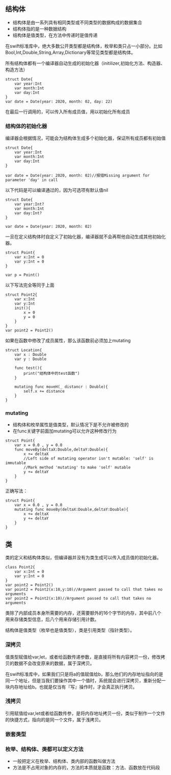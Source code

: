 ## 结构体

* 结构体是由一系列具有相同类型或不同类型的数据构成的数据集合
* 结构体指的是一种数据结构
* 结构体是值类型，在方法中传递时是值传递

在swift标准库中，绝大多数公开类型都是结构体，枚举和类只占一小部分。比如Bool,Int,Double,String,Array,Dictionary等常见类型都是结构体。

所有结构体都有一个编译器自动生成的初始化器（initilizer,初始化方法、构造器、构造方法）

```
struct Date{
    var year:Int
    var month:Int
    var day:Int
}
var date = Date(year: 2020, month: 02, day: 22)
```
在最后一行调用的，可以传入所有成员值，用以初始化所有成员

### 结构体的初始化器

编译器会根据情况，可能会为结构体生成多个初始化器，保证所有成员都有初始值

```
struct Date{
    var year:Int
    var month:Int
    var day:Int
}

var date = Date(year: 2020, month: 02)//报错Missing argument for parameter 'day' in call

```
以下代码是可以编译通过的，因为可选项有默认值nil

```
struct Date{
    var year:Int?
    var month:Int
    var day:Int?
}

var date = Date(year: 2020, month: 02)
```

一旦在定义结构体时自定义了初始化器，编译器就不会再帮他自动生成其他初始化器。

```
struct Point{
    var x:Int = 0
    var y:Int = 0
}

var p = Point()
```
以下写法完全等同于上面

```
struct Point2{
    var x:Int
    var y:Int
    init(){
        x = 0
        y = 0
    }
}
var point2 = Point2()
```

如果在函数中修改了成员属性，那么该函数前必须加上mutating

```
struct Location{
	var x : Double
	var y : Double
	
	func test(){
		print("结构体中的test函数")
	}
	
	mutating func moveH(_ distancr : Double){
		self.x += distance
	}
}

```

### mutating

* 结构体和枚举属性是值类型，默认情况下是不允许被修改的
* 在func关键字前面加mutating可以允许这种修改行为

```
struct Point{
    var x = 0.0 , y = 0.0
    func moveBy(deltaX:Double,deltaY:Double){
        x += deltaX
        //Left side of mutating operator isn't mutable: 'self' is immutable
        //Mark method 'mutating' to make 'self' mutable
        y += deltaY
    }
}
```
正确写法：

```
struct Point{
    var x = 0.0 , y = 0.0
    mutating func moveBy(deltaX:Double,deltaY:Double){
        x += deltaX
        y += deltaY
    }
}
```


## 类
类的定义和结构体类似，但编译器并没有为类生成可以传入成员值的初始化器。

```
class Point2{
    var x:Int = 0
    var y:Int = 0
}
var point2 = Point2()
var point2 = Point2(x:10,y:10)//Argument passed to call that takes no arguments
var point2 = Point2(x:10)//Argument passed to call that takes no arguments
```
类除了内部成员本身所需要的内存，还需要额外的16个字节的内存，其中前八个用来存储类型信息，后八个用来存储引用计数。


结构体是值类型（枚举也是值类型），类是引用类型（指针类型）。

### 深拷贝

值类型赋值给var,let，或者给函数传递参数，是直接将所有内容拷贝一份，修改拷贝的数据不会改变原来的数据，属于深拷贝。

在swift标准库中，如果我们只是将a的值赋值给b，那么他们的内存地址指向的是同一个地址，但是当我们要操作其中一个值时，系统就会进行深拷贝，重新分配一块内存地址给b。也就是仅当有『写』操作时，才会真正执行拷贝。

### 浅拷贝

引用赋值给var,let或者给函数传参，是将内存地址拷贝一份，类似于制作一个文件的快捷方式，指向的是同一个文件，属于浅拷贝。


### 嵌套类型
### 枚举、结构体、类都可以定义方法

* 一般把定义在枚举、结构体、类内部的函数叫做方法
* 方法是不占用对象的内存的，方法的本质就是函数：方法、函数放在代码段


```

```


```

```


```

```



```

```